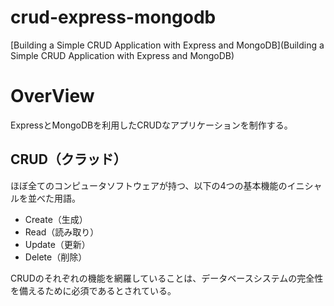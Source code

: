 # crud-express-mongodb
[Building a Simple CRUD Application with Express and MongoDB](Building a Simple CRUD Application with Express and MongoDB)

# OverView
ExpressとMongoDBを利用したCRUDなアプリケーションを制作する。

## CRUD（クラッド）
ほぼ全てのコンピュータソフトウェアが持つ、以下の4つの基本機能のイニシャルを並べた用語。

- Create（生成）
- Read（読み取り）
- Update（更新）
- Delete（削除）

CRUDのそれぞれの機能を網羅していることは、データベースシステムの完全性を備えるために必須であるとされている。